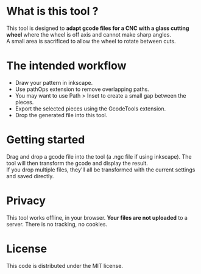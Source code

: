 # What is this tool ?
This tool is designed to <b>adapt gcode files for a CNC with a glass cutting wheel</b> where the wheel is off axis and cannot make sharp angles.<br/>
A small area is sacrificed to allow the wheel to rotate between cuts.

# The intended workflow
- Draw your pattern in inkscape.<br/>
- Use pathOps extension to remove overlapping paths.<br/>
- You may want to use Path &gt; Inset to create a small gap between the pieces.<br/>
- Export the selected pieces using the GcodeTools extension.<br/>
- Drop the generated file into this tool.<br/>

# Getting started
Drag and drop a gcode file into the tool (a .ngc file if using inkscape). The tool will then transform the gcode and display the result.<br/>
If you drop multiple files, they'll all be transformed with the current settings and saved directly.

# Privacy
This tool works offline, in your browser. <b>Your files are not uploaded</b> to a server. There is no tracking, no cookies.

# License
This code is distributed under the MIT license.